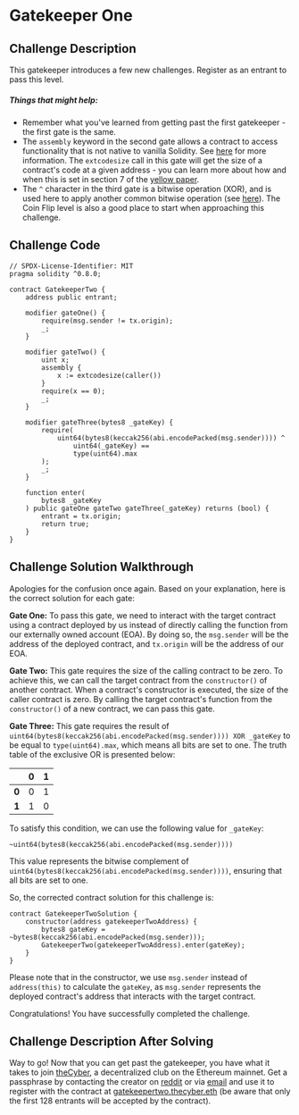 # Gatekeeper One

## Challenge Description

This gatekeeper introduces a few new challenges. Register as an entrant to pass this level.

##### Things that might help:

- Remember what you've learned from getting past the first gatekeeper - the first gate is the same.
- The `assembly` keyword in the second gate allows a contract to access functionality that is not native to vanilla Solidity. See [here](http://solidity.readthedocs.io/en/v0.4.23/assembly.html) for more information. The `extcodesize` call in this gate will get the size of a contract's code at a given address - you can learn more about how and when this is set in section 7 of the [yellow paper](https://ethereum.github.io/yellowpaper/paper.pdf).
- The `^` character in the third gate is a bitwise operation (XOR), and is used here to apply another common bitwise operation (see [here](http://solidity.readthedocs.io/en/v0.4.23/miscellaneous.html#cheatsheet)). The Coin Flip level is also a good place to start when approaching this challenge.

## Challenge Code

```solidity
// SPDX-License-Identifier: MIT
pragma solidity ^0.8.0;

contract GatekeeperTwo {
    address public entrant;

    modifier gateOne() {
        require(msg.sender != tx.origin);
        _;
    }

    modifier gateTwo() {
        uint x;
        assembly {
            x := extcodesize(caller())
        }
        require(x == 0);
        _;
    }

    modifier gateThree(bytes8 _gateKey) {
        require(
            uint64(bytes8(keccak256(abi.encodePacked(msg.sender)))) ^
                uint64(_gateKey) ==
                type(uint64).max
        );
        _;
    }

    function enter(
        bytes8 _gateKey
    ) public gateOne gateTwo gateThree(_gateKey) returns (bool) {
        entrant = tx.origin;
        return true;
    }
}
```

## Challenge Solution Walkthrough

Apologies for the confusion once again. Based on your explanation, here is the correct solution for each gate:

**Gate One:** To pass this gate, we need to interact with the target contract using a contract deployed by us instead of directly calling the function from our externally owned account (EOA). By doing so, the `msg.sender` will be the address of the deployed contract, and `tx.origin` will be the address of our EOA.

**Gate Two:** This gate requires the size of the calling contract to be zero. To achieve this, we can call the target contract from the `constructor()` of another contract. When a contract's constructor is executed, the size of the caller contract is zero. By calling the target contract's function from the `constructor()` of a new contract, we can pass this gate.

**Gate Three:** This gate requires the result of `uint64(bytes8(keccak256(abi.encodePacked(msg.sender)))) XOR _gateKey` to be equal to `type(uint64).max`, which means all bits are set to one. The truth table of the exclusive OR is presented below:

|       |  0   |  1   |
| :---: | :--: | :--: |
| **0** |  0   |  1   |
| **1** |  1   |  0   |

To satisfy this condition, we can use the following value for `_gateKey`:

```solidity
~uint64(bytes8(keccak256(abi.encodePacked(msg.sender))))
```

This value represents the bitwise complement of `uint64(bytes8(keccak256(abi.encodePacked(msg.sender))))`, ensuring that all bits are set to one.

So, the corrected contract solution for this challenge is:

```solidity
contract GatekeeperTwoSolution {
    constructor(address gatekeeperTwoAddress) {
        bytes8 gateKey = ~bytes8(keccak256(abi.encodePacked(msg.sender)));
        GatekeeperTwo(gatekeeperTwoAddress).enter(gateKey);
    }
}
```

Please note that in the constructor, we use `msg.sender` instead of `address(this)` to calculate the `gateKey`, as `msg.sender` represents the deployed contract's address that interacts with the target contract.

Congratulations! You have successfully completed the challenge.

## Challenge Description After Solving

Way to go! Now that you can get past the gatekeeper, you have what it takes to join [theCyber](https://etherscan.io/address/thecyber.eth#code), a decentralized club on the Ethereum mainnet. Get a passphrase by contacting the creator on [reddit](https://www.reddit.com/user/0age) or via [email](mailto:0age@protonmail.com) and use it to register with the contract at [gatekeepertwo.thecyber.eth](https://etherscan.io/address/gatekeepertwo.thecyber.eth#code) (be aware that only the first 128 entrants will be accepted by the contract).
